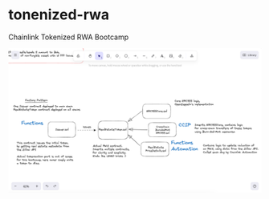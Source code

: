# tonenized-rwa
Chainlink Tokenized RWA Bootcamp

![alt text](https://github.com/pavleta-taseva/tokenized-rwa/blob/main/Tokenizing.png?raw=true)
